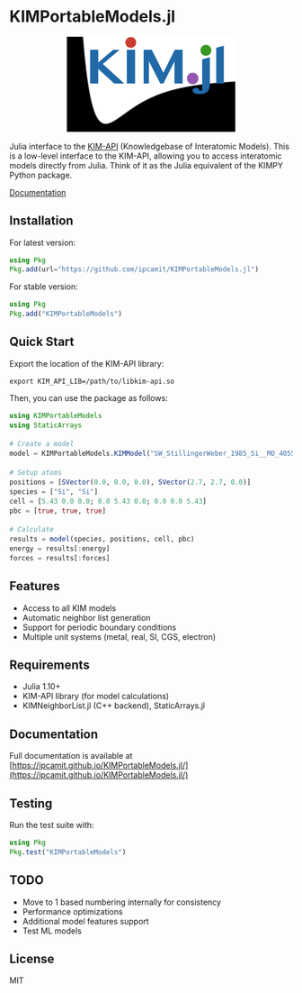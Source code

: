 # KIMPortableModels.jl

<p align="center">
<img src="./kimapijl.png" alt="KIM API JL Logo" width="300" />
</p>

Julia interface to the [KIM-API](https:https://kim-api.readthedocs.io) (Knowledgebase of Interatomic Models). 
This is a low-level interface to the KIM-API, allowing you to access interatomic models directly from Julia.
Think of it as the Julia equivalent of the KIMPY Python package.

[Documentation](https://ipcamit.github.io/KIMPortableModels.jl/)

## Installation

For latest version:
```julia
using Pkg
Pkg.add(url="https://github.com/ipcamit/KIMPortableModels.jl")
```

For stable version:
```julia
using Pkg
Pkg.add("KIMPortableModels")
```

## Quick Start

Export the location of the KIM-API library:

```shell
export KIM_API_LIB=/path/to/libkim-api.so
```

Then, you can use the package as follows:

```julia
using KIMPortableModels
using StaticArrays

# Create a model
model = KIMPortableModels.KIMModel("SW_StillingerWeber_1985_Si__MO_405512056662_006")

# Setup atoms
positions = [SVector(0.0, 0.0, 0.0), SVector(2.7, 2.7, 0.0)]
species = ["Si", "Si"]
cell = [5.43 0.0 0.0; 0.0 5.43 0.0; 0.0 0.0 5.43]
pbc = [true, true, true]

# Calculate
results = model(species, positions, cell, pbc)
energy = results[:energy]
forces = results[:forces]
```

## Features

- Access to all KIM models
- Automatic neighbor list generation
- Support for periodic boundary conditions
- Multiple unit systems (metal, real, SI, CGS, electron)

## Requirements

- Julia 1.10+
- KIM-API library (for model calculations)
- KIMNeighborList.jl (C++ backend), StaticArrays.jl


## Documentation

Full documentation is available at [https://ipcamit.github.io/KIMPortableModels.jl/](https://ipcamit.github.io/KIMPortableModels.jl/)

## Testing

Run the test suite with:

```julia
using Pkg
Pkg.test("KIMPortableModels")
```

## TODO
- Move to 1 based numbering internally for consistency 
- Performance optimizations
- Additional model features support
- Test ML models

## License

MIT

